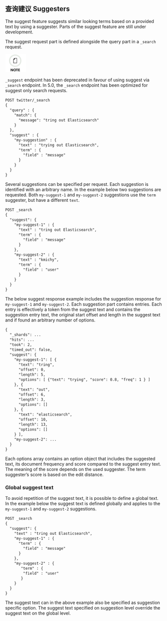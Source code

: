 ## 查询建议 Suggesters

The suggest feature suggests similar looking terms based on a provided text by using a suggester. Parts of the suggest feature are still under development.

The suggest request part is defined alongside the query part in a `_search` request.

![Note](/images/icons/note.png)

`_suggest` endpoint has been deprecated in favour of using suggest via `_search` endpoint. In 5.0, the `_search` endpoint has been optimized for suggest only search requests.
    
    
    POST twitter/_search
    {
      "query" : {
        "match": {
          "message": "tring out Elasticsearch"
        }
      },
      "suggest" : {
        "my-suggestion" : {
          "text" : "trying out Elasticsearch",
          "term" : {
            "field" : "message"
          }
        }
      }
    }

Several suggestions can be specified per request. Each suggestion is identified with an arbitrary name. In the example below two suggestions are requested. Both `my-suggest-1` and `my-suggest-2` suggestions use the `term` suggester, but have a different `text`.
    
    
    POST _search
    {
      "suggest": {
        "my-suggest-1" : {
          "text" : "tring out Elasticsearch",
          "term" : {
            "field" : "message"
          }
        },
        "my-suggest-2" : {
          "text" : "kmichy",
          "term" : {
            "field" : "user"
          }
        }
      }
    }

The below suggest response example includes the suggestion response for `my-suggest-1` and `my-suggest-2`. Each suggestion part contains entries. Each entry is effectively a token from the suggest text and contains the suggestion entry text, the original start offset and length in the suggest text and if found an arbitrary number of options.
    
    
    {
      "_shards": ...
      "hits": ...
      "took": 2,
      "timed_out": false,
      "suggest": {
        "my-suggest-1": [ {
          "text": "tring",
          "offset": 0,
          "length": 5,
          "options": [ {"text": "trying", "score": 0.8, "freq": 1 } ]
        }, {
          "text": "out",
          "offset": 6,
          "length": 3,
          "options": []
        }, {
          "text": "elasticsearch",
          "offset": 10,
          "length": 13,
          "options": []
        } ],
        "my-suggest-2": ...
      }
    }

Each options array contains an option object that includes the suggested text, its document frequency and score compared to the suggest entry text. The meaning of the score depends on the used suggester. The term suggester’s score is based on the edit distance.

### Global suggest text

To avoid repetition of the suggest text, it is possible to define a global text. In the example below the suggest text is defined globally and applies to the `my-suggest-1` and `my-suggest-2` suggestions.
    
    
    POST _search
    {
      "suggest": {
        "text" : "tring out Elasticsearch",
        "my-suggest-1" : {
          "term" : {
            "field" : "message"
          }
        },
        "my-suggest-2" : {
           "term" : {
            "field" : "user"
           }
        }
      }
    }

The suggest text can in the above example also be specified as suggestion specific option. The suggest text specified on suggestion level override the suggest text on the global level.
